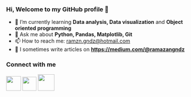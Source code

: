 ### Hi, Welcome to my GitHub profile 👋


- 🌱 I’m currently learning **Data analysis, Data visualization** and **Object oriented programming**
- 💬 Ask me about **Python, Pandas, Matplotlib, Git**
- 📫 How to reach me: ramzn.gndz@hotmail.com
- 📝 I sometimes write articles on **https://medium.com/@ramazangndz**

### Connect with me

[<img src="https://raw.githubusercontent.com/omidnikrah/github-readme-medium/master/medium.png" width="40"/>](https://github.com/adam-p/markdown-here/wiki/Markdown-Cheatsheet)
[<img src="https://play-lh.googleusercontent.com/kMofEFLjobZy_bCuaiDogzBcUT-dz3BBbOrIEjJ-hqOabjK8ieuevGe6wlTD15QzOqw" width="38"/>](https://www.linkedin.com/in/ramazan-gunduz/)
[<img src="https://upload.wikimedia.org/wikipedia/commons/6/65/HackerRank_logo.png" width="45"/>](https://www.hackerrank.com/ramzn_gndz)

